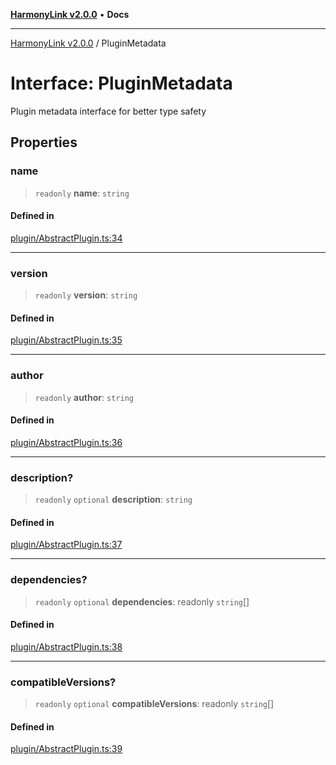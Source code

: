 [**HarmonyLink v2.0.0**](../README.md) • **Docs**

***

[HarmonyLink v2.0.0](../globals.md) / PluginMetadata

# Interface: PluginMetadata

Plugin metadata interface for better type safety

## Properties

### name

> `readonly` **name**: `string`

#### Defined in

[plugin/AbstractPlugin.ts:34](https://github.com/Joniii11/HarmonyLink/blob/master/src/plugin/AbstractPlugin.ts#L34)

***

### version

> `readonly` **version**: `string`

#### Defined in

[plugin/AbstractPlugin.ts:35](https://github.com/Joniii11/HarmonyLink/blob/master/src/plugin/AbstractPlugin.ts#L35)

***

### author

> `readonly` **author**: `string`

#### Defined in

[plugin/AbstractPlugin.ts:36](https://github.com/Joniii11/HarmonyLink/blob/master/src/plugin/AbstractPlugin.ts#L36)

***

### description?

> `readonly` `optional` **description**: `string`

#### Defined in

[plugin/AbstractPlugin.ts:37](https://github.com/Joniii11/HarmonyLink/blob/master/src/plugin/AbstractPlugin.ts#L37)

***

### dependencies?

> `readonly` `optional` **dependencies**: readonly `string`[]

#### Defined in

[plugin/AbstractPlugin.ts:38](https://github.com/Joniii11/HarmonyLink/blob/master/src/plugin/AbstractPlugin.ts#L38)

***

### compatibleVersions?

> `readonly` `optional` **compatibleVersions**: readonly `string`[]

#### Defined in

[plugin/AbstractPlugin.ts:39](https://github.com/Joniii11/HarmonyLink/blob/master/src/plugin/AbstractPlugin.ts#L39)
